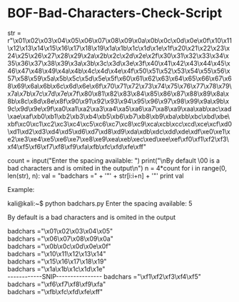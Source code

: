 # BOF-Bad-Characters-Check-Script


str = r"\x01\x02\x03\x04\x05\x06\x07\x08\x09\x0a\x0b\x0c\x0d\x0e\x0f\x10\x11\x12\x13\x14\x15\x16\x17\x18\x19\x1a\x1b\x1c\x1d\x1e\x1f\x20\x21\x22\x23\x24\x25\x26\x27\x28\x29\x2a\x2b\x2c\x2d\x2e\x2f\x30\x31\x32\x33\x34\x35\x36\x37\x38\x39\x3a\x3b\x3c\x3d\x3e\x3f\x40\x41\x42\x43\x44\x45\x46\x47\x48\x49\x4a\x4b\x4c\x4d\x4e\x4f\x50\x51\x52\x53\x54\x55\x56\x57\x58\x59\x5a\x5b\x5c\x5d\x5e\x5f\x60\x61\x62\x63\x64\x65\x66\x67\x68\x69\x6a\x6b\x6c\x6d\x6e\x6f\x70\x71\x72\x73\x74\x75\x76\x77\x78\x79\x7a\x7b\x7c\x7d\x7e\x7f\x80\x81\x82\x83\x84\x85\x86\x87\x88\x89\x8a\x8b\x8c\x8d\x8e\x8f\x90\x91\x92\x93\x94\x95\x96\x97\x98\x99\x9a\x9b\x9c\x9d\x9e\x9f\xa0\xa1\xa2\xa3\xa4\xa5\xa6\xa7\xa8\xa9\xaa\xab\xac\xad\xae\xaf\xb0\xb1\xb2\xb3\xb4\xb5\xb6\xb7\xb8\xb9\xba\xbb\xbc\xbd\xbe\xbf\xc0\xc1\xc2\xc3\xc4\xc5\xc6\xc7\xc8\xc9\xca\xcb\xcc\xcd\xce\xcf\xd0\xd1\xd2\xd3\xd4\xd5\xd6\xd7\xd8\xd9\xda\xdb\xdc\xdd\xde\xdf\xe0\xe1\xe2\xe3\xe4\xe5\xe6\xe7\xe8\xe9\xea\xeb\xec\xed\xee\xef\xf0\xf1\xf2\xf3\xf4\xf5\xf6\xf7\xf8\xf9\xfa\xfb\xfc\xfd\xfe\xff"

count = input("Enter the spacing available: ")
print("\nBy default \00 is a bad characters and is omited in the output\n")
n = 4*count
for i in range(0, len(str), n):
        val = "badchars =" + '"' + str[i:i+n] + '"'
        print val
        
        
        
Example:

kali@kali:~$ python badchars.py 
Enter the spacing available: 5

By default  is a bad characters and is omited in the output

badchars ="\x01\x02\x03\x04\x05" <br />
badchars ="\x06\x07\x08\x09\x0a" <br />
badchars ="\x0b\x0c\x0d\x0e\x0f" <br />
badchars ="\x10\x11\x12\x13\x14" <br />
badchars ="\x15\x16\x17\x18\x19" <br />
badchars ="\x1a\x1b\x1c\x1d\x1e" <br />
------------SNIP----------------
badchars ="\xf1\xf2\xf3\xf4\xf5" <br />
badchars ="\xf6\xf7\xf8\xf9\xfa" <br />
badchars ="\xfb\xfc\xfd\xfe\xff"
